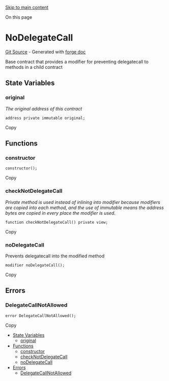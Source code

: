 [Skip to main content](https://docs.uniswap.org/contracts/v4/reference/core/NoDelegateCall#)

On this page

# NoDelegateCall

[Git Source](https://github.com/uniswap/v4-core/blob/b619b6718e31aa5b4fa0286520c455ceb950276d/src/NoDelegateCall.sol) \- Generated with [forge doc](https://book.getfoundry.sh/reference/forge/forge-doc)

Base contract that provides a modifier for preventing delegatecall to methods in a child contract

## State Variables [​](https://docs.uniswap.org/contracts/v4/reference/core/NoDelegateCall\#state-variables "Direct link to heading")

### original [​](https://docs.uniswap.org/contracts/v4/reference/core/NoDelegateCall\#original "Direct link to heading")

_The original address of this contract_

```codeBlockLines_mRuA
address private immutable original;

```

Copy

## Functions [​](https://docs.uniswap.org/contracts/v4/reference/core/NoDelegateCall\#functions "Direct link to heading")

### constructor [​](https://docs.uniswap.org/contracts/v4/reference/core/NoDelegateCall\#constructor "Direct link to heading")

```codeBlockLines_mRuA
constructor();

```

Copy

### checkNotDelegateCall [​](https://docs.uniswap.org/contracts/v4/reference/core/NoDelegateCall\#checknotdelegatecall "Direct link to heading")

_Private method is used instead of inlining into modifier because modifiers are copied into each method,_
_and the use of immutable means the address bytes are copied in every place the modifier is used._

```codeBlockLines_mRuA
function checkNotDelegateCall() private view;

```

Copy

### noDelegateCall [​](https://docs.uniswap.org/contracts/v4/reference/core/NoDelegateCall\#nodelegatecall-1 "Direct link to heading")

Prevents delegatecall into the modified method

```codeBlockLines_mRuA
modifier noDelegateCall();

```

Copy

## Errors [​](https://docs.uniswap.org/contracts/v4/reference/core/NoDelegateCall\#errors "Direct link to heading")

### DelegateCallNotAllowed [​](https://docs.uniswap.org/contracts/v4/reference/core/NoDelegateCall\#delegatecallnotallowed "Direct link to heading")

```codeBlockLines_mRuA
error DelegateCallNotAllowed();

```

Copy

- [State Variables](https://docs.uniswap.org/contracts/v4/reference/core/NoDelegateCall#state-variables)
  - [original](https://docs.uniswap.org/contracts/v4/reference/core/NoDelegateCall#original)
- [Functions](https://docs.uniswap.org/contracts/v4/reference/core/NoDelegateCall#functions)
  - [constructor](https://docs.uniswap.org/contracts/v4/reference/core/NoDelegateCall#constructor)
  - [checkNotDelegateCall](https://docs.uniswap.org/contracts/v4/reference/core/NoDelegateCall#checknotdelegatecall)
  - [noDelegateCall](https://docs.uniswap.org/contracts/v4/reference/core/NoDelegateCall#nodelegatecall-1)
- [Errors](https://docs.uniswap.org/contracts/v4/reference/core/NoDelegateCall#errors)
  - [DelegateCallNotAllowed](https://docs.uniswap.org/contracts/v4/reference/core/NoDelegateCall#delegatecallnotallowed)